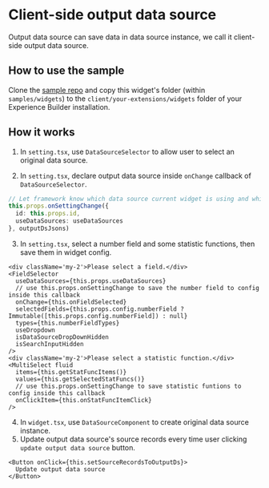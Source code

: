 # Client-side output data source

Output data source can save data in data source instance, we call it client-side output data source.

## How to use the sample

Clone the [sample repo](https://github.com/esri/arcgis-experience-builder-sdk-resources) and copy this widget's folder (within `samples/widgets`) to the `client/your-extensions/widgets` folder of your Experience Builder installation.

## How it works

1. In `setting.tsx`, use `DataSourceSelector` to allow user to select an original data source.

2. In `setting.tsx`, declare output data source inside `onChange` callback of `DataSourceSelector`.

```ts
// Let framework know which data source current widget is using and which data source current widget is outputing.
this.props.onSettingChange({
  id: this.props.id,
  useDataSources: useDataSources
}, outputDsJsons)
```

3. In `setting.tsx`, select a number field and some statistic functions, then save them in widget config.

```tsx
<div className='my-2'>Please select a field.</div>
<FieldSelector
  useDataSources={this.props.useDataSources}
  // use this.props.onSettingChange to save the number field to config inside this callback
  onChange={this.onFieldSelected}
  selectedFields={this.props.config.numberField ? Immutable([this.props.config.numberField]) : null}
  types={this.numberFieldTypes}
  useDropdown
  isDataSourceDropDownHidden
  isSearchInputHidden
/>
<div className='my-2'>Please select a statistic function.</div>
<MultiSelect fluid
  items={this.getStatFuncItems()}
  values={this.getSelectedStatFuncs()}
  // use this.props.onSettingChange to save statistic funtions to config inside this callback
  onClickItem={this.onStatFuncItemClick}
/>
```

4. In `widget.tsx`, use `DataSourceComponent` to create original data source instance.
5. Update output data source's source records every time user clicking `update output data source` button.

```tsx
<Button onClick={this.setSourceRecordsToOutputDs}>
  Update output data source
</Button>
```



